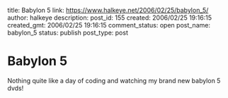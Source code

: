 title: Babylon 5
link: https://www.halkeye.net/2006/02/25/babylon_5/
author: halkeye
description: 
post_id: 155
created: 2006/02/25 19:16:15
created_gmt: 2006/02/25 19:16:15
comment_status: open
post_name: babylon_5
status: publish
post_type: post

# Babylon 5

Nothing quite like a day of coding and watching my brand new babylon 5 dvds!